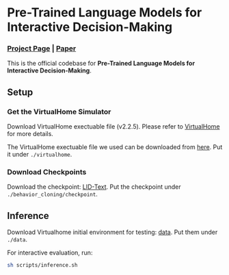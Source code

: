 # Pre-Trained Language Models for Interactive Decision-Making

### [Project Page](https://shuangli-project.github.io/Pre-Trained-Language-Models-for-Interactive-Decision-Making/) | [Paper](https://arxiv.org/abs/2202.01771)


This is the official codebase for **Pre-Trained Language Models for Interactive Decision-Making**.


## Setup
### Get the VirtualHome Simulator
Download VirtualHome exectuable file (v2.2.5). Please refer to [VirtualHome](https://github.com/xavierpuigf/virtualhome.git) for more details.

The VirtualHome exectuable file we used can be downloaded from [here](https://www.dropbox.com/s/xxfm38fvttlo34m/virtualhome.zip?dl=0). Put it under `./virtualhome`.


### Download Checkpoints
Download the checkpoint: [LID-Text](https://www.dropbox.com/s/gxk37enz4em2y47/model.pt?dl=0). Put the checkpoint under `./behavior_cloning/checkpoint`.


## Inference

Download Virtualhome initial environment for testing: [data](https://www.dropbox.com/s/d4040dt5g3dxjf0/data.zip?dl=0). Put them under `./data`.

For interactive evaluation, run:
```bash
sh scripts/inference.sh
```


